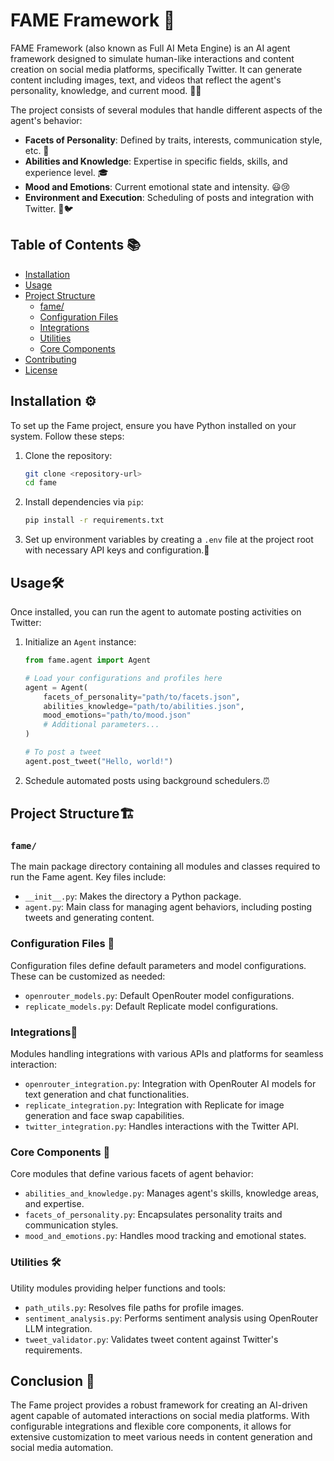 # FAME Framework 🚀

FAME Framework (also known as Full AI Meta Engine) is an AI agent framework designed to simulate human-like interactions and content creation on social media platforms, specifically Twitter. It can generate content including images, text, and videos that reflect the agent's personality, knowledge, and current mood. 🎨📝

The project consists of several modules that handle different aspects of the agent's behavior:

- **Facets of Personality**: Defined by traits, interests, communication style, etc. 🌈
- **Abilities and Knowledge**: Expertise in specific fields, skills, and experience level. 🎓
- **Mood and Emotions**: Current emotional state and intensity. 😃😢
- **Environment and Execution**: Scheduling of posts and integration with Twitter. 📅🐦

## Table of Contents 📚

- [Installation](#installation)
- [Usage](#usage)
- [Project Structure](#project-structure)
  - [fame/](#fame)
  - [Configuration Files](#configuration-files)
  - [Integrations](#integrations)
  - [Utilities](#utilities)
  - [Core Components](#core-components)
- [Contributing](#contributing)
- [License](#license)

## Installation ⚙️

To set up the Fame project, ensure you have Python installed on your system. Follow these steps:

1. Clone the repository:

   ```bash
   git clone <repository-url>
   cd fame
   ```

2. Install dependencies via `pip`:

   ```bash
   pip install -r requirements.txt
   ```

3. Set up environment variables by creating a `.env` file at the project root with necessary API keys and configuration.🔑

## Usage🛠️

Once installed, you can run the agent to automate posting activities on Twitter:

1. Initialize an `Agent` instance:

   ```python
   from fame.agent import Agent

   # Load your configurations and profiles here
   agent = Agent(
       facets_of_personality="path/to/facets.json",
       abilities_knowledge="path/to/abilities.json",
       mood_emotions="path/to/mood.json"
       # Additional parameters...
   )

   # To post a tweet
   agent.post_tweet("Hello, world!")
   ```

2. Schedule automated posts using background schedulers.⏰

## Project Structure🏗️

### `fame/`

The main package directory containing all modules and classes required to run the Fame agent. Key files include:

- `__init__.py`: Makes the directory a Python package.
- `agent.py`: Main class for managing agent behaviors, including posting tweets and generating content.

### Configuration Files 📄

Configuration files define default parameters and model configurations. These can be customized as needed:

- `openrouter_models.py`: Default OpenRouter model configurations.
- `replicate_models.py`: Default Replicate model configurations.

### Integrations🔗

Modules handling integrations with various APIs and platforms for seamless interaction:

- `openrouter_integration.py`: Integration with OpenRouter AI models for text generation and chat functionalities.
- `replicate_integration.py`: Integration with Replicate for image generation and face swap capabilities.
- `twitter_integration.py`: Handles interactions with the Twitter API.

### Core Components 🧩

Core modules that define various facets of agent behavior:

- `abilities_and_knowledge.py`: Manages agent's skills, knowledge areas, and expertise.
- `facets_of_personality.py`: Encapsulates personality traits and communication styles.
- `mood_and_emotions.py`: Handles mood tracking and emotional states.

### Utilities 🛠️

Utility modules providing helper functions and tools:

- `path_utils.py`: Resolves file paths for profile images.
- `sentiment_analysis.py`: Performs sentiment analysis using OpenRouter LLM integration.
- `tweet_validator.py`: Validates tweet content against Twitter's requirements.

## Conclusion 🎉

The Fame project provides a robust framework for creating an AI-driven agent capable of automated interactions on social media platforms. With configurable integrations and flexible core components, it allows for extensive customization to meet various needs in content generation and social media automation.

